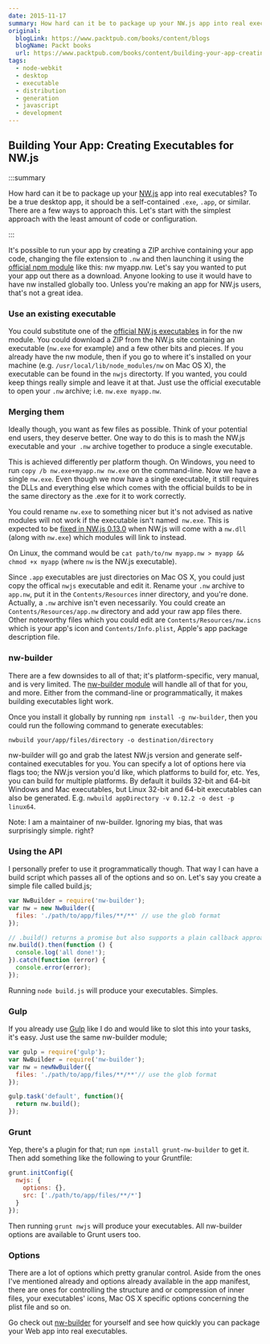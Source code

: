 ```yaml
---
date: 2015-11-17
summary: How hard can it be to package up your NW.js app into real executables? To be a true desktop app, it should be a self-contained `.exe`, `.app`, or similar. There are a few ways to approach this. Let's start with the simplest approach with the least amount of code or configuration.
original:
  blogLink: https://www.packtpub.com/books/content/blogs
  blogName: Packt books
  url: https://www.packtpub.com/books/content/building-your-app-creating-executables-nwjs
tags:
  - node-webkit
  - desktop
  - executable
  - distribution
  - generation
  - javascript
  - development
---
```


## Building Your App: Creating Executables for NW.js

:::summary

How hard can it be to package up your [NW.js](https://github.com/nwjs/nw.js) app into real executables? To be a true desktop app, it should be a self-contained `.exe`, `.app`, or similar. There are a few ways to approach this. Let's start with the simplest approach with the least amount of code or configuration.

:::

It's possible to run your app by creating a ZIP archive containing your app code, changing the file extension to `.nw` and then launching it using the [official npm module](https://www.npmjs.com/package/nw) like this: nw myapp.nw. Let's say you wanted to put your app out there as a download. Anyone looking to use it would have to have nw installed globally too. Unless you're making an app for NW.js users, that's not a great idea.

### Use an existing executable

You could substitute one of the [official NW.js executables](http://dl.nwjs.io/) in for the nw module. You could download a ZIP from the NW.js site containing an executable (`nw.exe` for example) and a few other bits and pieces. If you already have the nw module, then if you go to where it's installed on your machine (e.g. `/usr/local/lib/node_modules/nw` on Mac OS X), the executable can be found in the `nwjs` directorty. If you wanted, you could keep things really simple and leave it at that. Just use the official executable to open your `.nw` archive; i.e. `nw.exe myapp.nw`.

### Merging them

Ideally though, you want as few files as possible. Think of your potential end users, they deserve better. One way to do this is to mash the NW.js executable and your` .nw` archive together to produce a single executable.

This is achieved differently per platform though. On Windows, you need to run `copy /b nw.exe+myapp.nw nw.exe` on the command-line. Now we have a single `nw.exe`. Even though we now have a single executable, it still requires the DLLs and everything else which comes with the official builds to be in the same directory as the .exe for it to work correctly.

You could rename `nw.exe` to something nicer but it's not advised as native modules will not work if the executable isn't named` nw.exe`. This is expected to be [fixed in NW.js 0.13.0](https://github.com/nwjs/nw.js/issues/199#issuecomment-91411953) when NW.js will come with a `nw.dll` (along with `nw.exe`) which modules will link to instead.

On Linux, the command would be `cat path/to/nw myapp.nw > myapp && chmod +x myapp` (where `nw` is the NW.js executable).

Since `.app` executables are just directories on Mac OS X, you could just copy the offical `nwjs` executable and edit it. Rename your `.nw` archive to `app.nw`, put it in the `Contents/Resources` inner directory, and you're done. Actually, a `.nw` archive isn't even necessarily. You could create an `Contents/Resources/app.nw` directory and add your raw app files there. Other noteworthy files which you could edit are `Contents/Resources/nw.icns` which is your app's icon and `Contents/Info.plist`, Apple's app package description file.

### nw-builder

There are a few downsides to all of that; it's platform-specific, very manual, and is very limited. The [nw-builder module](https://github.com/nwjs/nw-builder) will handle all of that for you, and more. Either from the command-line or programmatically, it makes building executables light work.

Once you install it globally by running `npm install -g nw-builder`, then you could run the following command to generate executables:

```
nwbuild your/app/files/directory -o destination/directory
```

nw-builder will go and grab the latest NW.js version and generate self-contained executables for you. You can specify a lot of options here via flags too; the NW.js version you'd like, which platforms to build for, etc. Yes, you can build for multiple platforms. By default it builds 32-bit and 64-bit Windows and Mac executables, but Linux 32-bit and 64-bit executables can also be generated. E.g. `nwbuild appDirectory -v 0.12.2 -o dest -p linux64`.

Note: I am a maintainer of nw-builder. Ignoring my bias, that was surprisingly simple. right?

### Using the API

I personally prefer to use it programmatically though. That way I can have a build script which passes all of the options and so on. Let's say you create a simple file called build.js;

```javascript
var NwBuilder = require('nw-builder');
var nw = new NwBuilder({
  files: './path/to/app/files/**/**' // use the glob format
});

// .build() returns a promise but also supports a plain callback approach as well
nw.build().then(function () {
  console.log('all done!');
}).catch(function (error) {
  console.error(error);
});
```

Running `node build.js` will produce your executables. Simples.

### Gulp

If you already use [Gulp](http://gulpjs.com/) like I do and would like to slot this into your tasks, it's easy. Just use the same nw-builder module;

```javascript
var gulp = require('gulp');
var NwBuilder = require('nw-builder');
var nw = newNwBuilder({
  files: './path/to/app/files/**/**'// use the glob format
});

gulp.task('default', function(){
  return nw.build();
});
```

### Grunt

Yep, there's a plugin for that; run `npm install grunt-nw-builder` to get it. Then add something like the following to your Gruntfile:

```javascript
grunt.initConfig({
  nwjs: {
    options: {},
    src: ['./path/to/app/files/**/*']
  }
});
```

Then running `grunt nwjs` will produce your executables. All nw-builder options are available to Grunt users too.

### Options

There are a lot of options which pretty granular control. Aside from the ones I've mentioned already and options already available in the app manifest, there are ones for controlling the structure and or compression of inner files, your executables' icons, Mac OS X specific options concerning the plist file and so on.

Go check out [nw-builder](https://github.com/nwjs/nw-builder) for yourself and see how quickly you can package your Web app into real executables.
